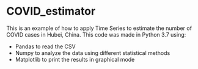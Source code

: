 # COVID_estimator

This is an example of how to apply Time Series to estimate the number of COVID cases in Hubei, China. 
This code was made in Python 3.7 using:

* Pandas to read the CSV
* Numpy to analyze the data using different statistical methods
* Matplotlib to print the results in graphical mode
